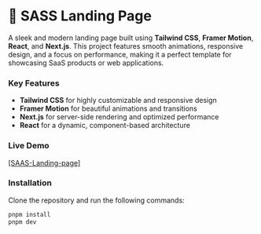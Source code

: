 # 🚀 SASS Landing Page

A sleek and modern landing page built using **Tailwind CSS**, **Framer Motion**, **React**, and **Next.js**. This project features smooth animations, responsive design, and a focus on performance, making it a perfect template for showcasing SaaS products or web applications.

### Key Features
- **Tailwind CSS** for highly customizable and responsive design
- **Framer Motion** for beautiful animations and transitions
- **Next.js** for server-side rendering and optimized performance
- **React** for a dynamic, component-based architecture

### Live Demo
[[SAAS-Landing-page]](https://saas-landing-page-opal.vercel.app/)



### Installation
Clone the repository and run the following commands:

```bash
pnpm install
pnpm dev
